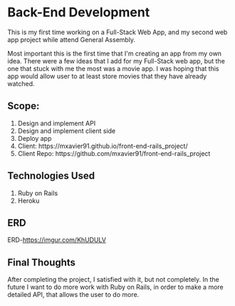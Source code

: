 <h1>Back-End Development</h1>

This is my first time working on a Full-Stack Web App, and my second web app project while attend General Assembly.

Most important this is the first time that I'm creating an app from my own idea. There were a few ideas that I add for my Full-Stack web app, but the one that stuck with me the most was a movie app. I was hoping that this app would allow user to at least store movies that they have already watched.

<h2>Scope:</h2>
<ol>
<li>Design and implement API</li>
<li>Design and implement client side</li>
<li>Deploy app</li>
<li>Client: https://mxavier91.github.io/front-end-rails_project/
<li>Client Repo: https://github.com/mxavier91/front-end-rails_project
</ol>

<h2>Technologies Used</h2>
<ol>
<li>Ruby on Rails</li>
<li>Heroku</li>
</ol>

<h2>ERD</h2>

ERD-https://imgur.com/KhUDULV

<h2>Final Thoughts</h2>
After completing the project, I satisfied with it, but not completely. In the future I want to do more work with Ruby on Rails, in order to make a more detailed API, that allows the user to do more.
